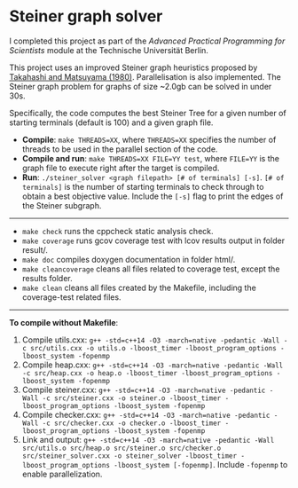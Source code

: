 # Steiner graph solver

I completed this project as part of the *Advanced Practical Programming for Scientists* module at the Technische Universität Berlin.

This project uses an improved Steiner graph heuristics proposed by [Takahashi and Matsuyama (1980)](https://www.cs.haifa.ac.il/~golumbic/courses/seminar-2010approx/takahashi80.PDF). Parallelisation is also implemented. The Steiner graph problem for graphs of size ~2.0gb can be solved in under 30s.

Specifically, the code computes the best Steiner Tree for a given number of starting terminals (default is 100) and a given graph file.

* **Compile**: `make THREADS=XX`, where `THREADS=XX` specifies the number of threads to be used in the parallel section of the code.
* **Compile and run**: `make THREADS=XX FILE=YY test`, where `FILE=YY` is the graph file to execute right after the target is compiled.
* **Run**: `./steiner_solver <graph filepath> [# of terminals] [-s]`. `[# of terminals]` is the number of starting terminals to check through to obtain a best objective value. Include the `[-s]` flag to print the edges of the Steiner subgraph.

***

* `make check` runs the cppcheck static analysis check.
* `make coverage` runs gcov coverage test with lcov results output in folder result/.
* `make doc` compiles doxygen documentation in folder html/.
* `make cleancoverage` cleans all files related to coverage test, except the results folder.
* `make clean` cleans all files created by the Makefile, including the coverage-test related files.

***

**To compile without Makefile**: 
  1. Compile utils.cxx: `g++ -std=c++14 -O3 -march=native -pedantic -Wall -c src/utils.cxx -o utils.o -lboost_timer -lboost_program_options -lboost_system -fopenmp`
  2. Compile heap.cxx: `g++ -std=c++14 -O3 -march=native -pedantic -Wall -c src/heap.cxx -o heap.o -lboost_timer -lboost_program_options -lboost_system -fopenmp`
  3. Compile steiner.cxx: `g++ -std=c++14 -O3 -march=native -pedantic -Wall -c src/steiner.cxx -o steiner.o -lboost_timer -lboost_program_options -lboost_system -fopenmp`
  4. Compile checker.cxx: `g++ -std=c++14 -O3 -march=native -pedantic -Wall -c src/checker.cxx -o checker.o -lboost_timer -lboost_program_options -lboost_system -fopenmp`
  5. Link and output: `g++ -std=c++14 -O3 -march=native -pedantic -Wall src/utils.o src/heap.o src/steiner.o src/checker.o src/steiner_solver.cxx -o steiner_solver -lboost_timer -lboost_program_options -lboost_system [-fopenmp]`. Include  `-fopenmp` to enable parallelization.